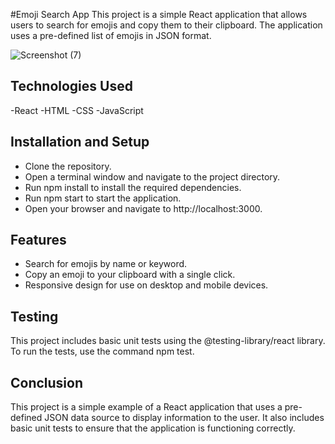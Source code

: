 #Emoji Search App
This project is a simple React application that allows users to search for emojis and copy them to their clipboard. 
The application uses a pre-defined list of emojis in JSON format.

![Screenshot (7)](https://user-images.githubusercontent.com/62027425/228961592-66a34247-b780-4ef7-95e2-37e9c5c91855.png)

## Technologies Used
-React
-HTML
-CSS
-JavaScript


## Installation and Setup

- Clone the repository.
- Open a terminal window and navigate to the project directory.
- Run npm install to install the required dependencies.
- Run npm start to start the application.
- Open your browser and navigate to http://localhost:3000.

## Features

- Search for emojis by name or keyword.
- Copy an emoji to your clipboard with a single click.
- Responsive design for use on desktop and mobile devices.

## Testing

This project includes basic unit tests using the @testing-library/react library. To run the tests, use the command npm test.

## Conclusion

This project is a simple example of a React application that uses a pre-defined JSON data source to display information to the user. It also includes basic unit tests to ensure that the application is functioning correctly.

